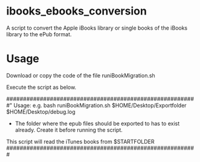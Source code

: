 # ibooks_ebooks_conversion
A script to convert the Apple iBooks library or single books of the iBooks library to the ePub format.

# Usage

Download or copy the code of the file runiBookMigration.sh

Execute the script as below.

#########################################################"
Usage: e.g. bash runiBookMigration.sh $HOME/Desktop/Exportfolder $HOME/Desktop/debug.log

- The folder where the epub files should be exported to has to exist already. Create it before running the script.

This script will read the iTunes books from $STARTFOLDER
#########################################################
